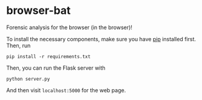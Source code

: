 browser-bat
===========

Forensic analysis for the browser (in the browser)!

To install the necessary components, make sure you have [pip](http://www.pip-installer.org/en/latest/) installed first.
Then, run
    
    pip install -r requirements.txt

Then, you can run the Flask server with
    
    python server.py

And then visit `localhost:5000` for the web page.    
